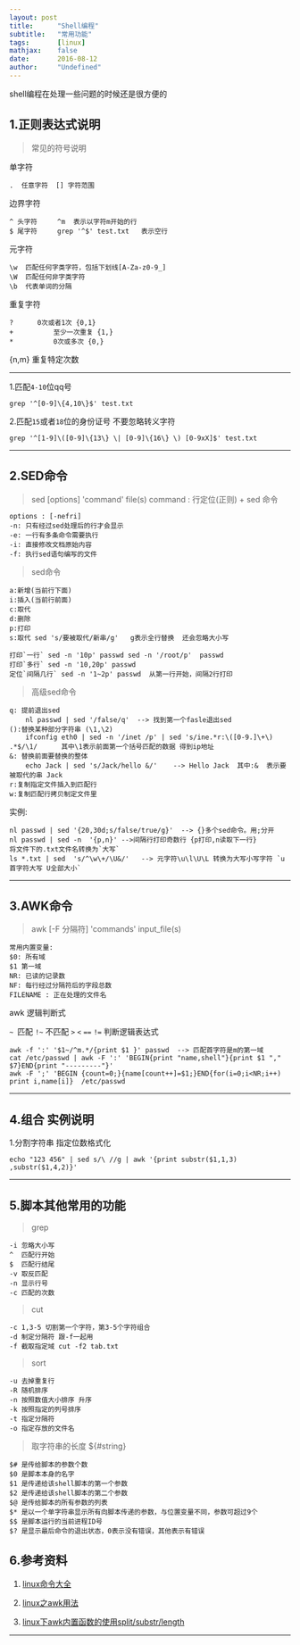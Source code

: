 ```yaml
---
layout: post
title:      "Shell编程"
subtitle:   "常用功能"
tags:       [linux]
mathjax:    false
date:       2016-08-12
author:     "Undefined"
---
```


shell编程在处理一些问题的时候还是很方便的

## 1.正则表达式说明

> 常见的符号说明
 
单字符

`.  任意字符  [] 字符范围 `
 
边界字符

	^ 头字符     ^m  表示以字符m开始的行
	$ 尾字符     grep '^$' test.txt   表示空行

元字符

	\w  匹配任何字类字符，包括下划线[A-Za-z0-9_]
	\W  匹配任何非字类字符
	\b  代表单词的分隔

重复字符

	?      0次或者1次 {0,1}
	+		   至少一次重复 {1,}
	*		   0次或多次 {0,}
  {n,m}  重复特定次数 


---

1.匹配`4-10`位qq号

	grep '^[0-9]\{4,10\}$' test.txt
	
2.匹配`15`或者`18`位的身份证号 不要忽略<kbd>转义字符

	grep '^[1-9]\([0-9]\{13\} \| [0-9]\{16\} \) [0-9xX]$' test.txt   

---

## 2.SED命令

> sed  [options] 'command' file(s)
command : 行定位(正则) + sed 命令	

	options : [-nefri] 
	-n: 只有经过sed处理后的行才会显示
	-e: 一行有多条命令需要执行
	-i: 直接修改文档原始内容
	-f: 执行sed语句编写的文件


> sed命令

	a:新增(当前行下面)
	i:插入(当前行前面)
	c:取代
	d:删除
	p:打印
	s:取代 sed 's/要被取代/新串/g'   g表示全行替换  还会忽略大小写

	打印`一行` sed -n '10p' passwd sed -n '/root/p'  passwd	
	打印`多行` sed -n '10,20p' passwd
	定位`间隔几行` sed -n '1~2p' passwd  从第一行开始，间隔2行打印
	
> 高级sed命令

	q: 提前退出sed                      
		nl passwd | sed '/false/q'  --> 找到第一个fasle退出sed
	():替换某种部分字符串 (\1,\2)       
		ifconfig eth0 | sed -n '/inet /p' | sed 's/ine.*r:\([0-9.]\+\) .*$/\1/      其中\1表示前面第一个括号匹配的数据 得到ip地址
	&: 替换前面要替换的整体						
		echo Jack | sed 's/Jack/hello &/'    --> Hello Jack  其中:&  表示要被取代的串 Jack
	r:复制指定文件插入到匹配行
	w:复制匹配行拷贝制定文件里

实例:

	nl passwd | sed '{20,30d;s/false/true/g}'  --> {}多个sed命令。用;分开
	nl passwd | sed -n  '{p,n}' -->间隔行打印奇数行 {p打印,n读取下一行}
	将文件下的.txt文件名转换为`大写`
	ls *.txt | sed  's/^\w\+/\U&/'   --> 元字符\u\l\U\L 转换为大写小写字符 `u首字符大写 U全部大小`

---


## 3.AWK命令

> awk [-F 分隔符] 'commands' input_file(s)

	常用内置变量:
	$0: 所有域    
	$1 第一域
	NR: 已读的记录数
	NF: 每行经过分隔符后的字段总数
	FILENAME : 正在处理的文件名


awk 逻辑判断式


`~ `匹配  `!~` 不匹配 `>` `<` `==` `!=`  判断逻辑表达式
	
	awk -f ':' '$1~/^m.*/{print $1 }' passwd  --> 匹配首字符是m的第一域
	cat /etc/passwd | awk -F ':' 'BEGIN{print "name,shell"}{print $1 "," $7}END{print "---------"}'
	awk -F ';' 'BEGIN {count=0;}{name[count++]=$1;}END{for(i=0;i<NR;i++) print i,name[i]}  /etc/passwd 
	
---
	

## 4.组合 实例说明

1.分割字符串 指定位数格式化

	echo "123 456" | sed s/\ //g | awk '{print substr($1,1,3) ,substr($1,4,2)}'


---


## 5.脚本其他常用的功能

> grep 

	-i 忽略大小写
	^  匹配行开始
	$  匹配行结尾
	-v 取反匹配
	-n 显示行号
	-c 匹配的次数

> cut

	-c 1,3-5 切割第一个字符，第3-5个字符组合
	-d 制定分隔符 跟-f一起用
	-f 截取指定域 cut -f2 tab.txt 
	
> sort

	-u 去掉重复行
	-R 随机排序
	-n 按照数值大小排序 升序
	-k 按照指定的列号排序
	-t 指定分隔符
	-o 指定存放的文件名
	
> 取字符串的长度	${#string}

	$# 是传给脚本的参数个数
	$0 是脚本本身的名字
	$1 是传递给该shell脚本的第一个参数
	$2 是传递给该shell脚本的第二个参数
	$@ 是传给脚本的所有参数的列表
	$* 是以一个单字符串显示所有向脚本传递的参数，与位置变量不同，参数可超过9个
	$$ 是脚本运行的当前进程ID号
	$? 是显示最后命令的退出状态，0表示没有错误，其他表示有错误

## 6.参考资料

1. [linux命令大全](http://man.linuxde.net/crontab)

2. [linux之awk用法](http://www.cnblogs.com/dong008259/archive/2011/12/06/2277287.html)

3. [linux下awk内置函数的使用split/substr/length](http://gdcsy.blog.163.com/blog/static/12734360920130241521280/)  

---


